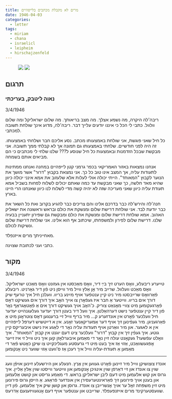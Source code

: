 ```yaml
---
title: מרים לא מקבלת מכתבים בלייפהיים
date: 1946-04-03
categories:
  - letter
tags:
  - miriam
  - chana
  - israelicl
  - leipheim
  - hirschajzenfeld
---
```


<figure class="half">
    <a  href="/pupko-papers/assets/images/1946-04-03-miriam-1.jpg">
    <img src="/pupko-papers/assets/images/1946-04-03-miriam-1.jpg"></a>
    <a  href="/pupko-papers/assets/images/1946-04-03-miriam-2.jpg">
    <img src="/pupko-papers/assets/images/1946-04-03-miriam-2.jpg"></a>
</figure>

## תרגום
### נאוה ליטבק, בעריכתי

3/4/1946

ריבה'לה היקרה, מה נשמע אצלך. מה מצב בריאותך. מה שלום ישראליקל ומה שלום וולוול.
כתבי לי הכל כי איננו יודעים עלייך דבר. ריבה'לה, מדוע אינך שולחת תשובה למכתבי.

כל חיל שאני פוגשת, אני שולחת באמצעותו מכתב. נסע אליכם חבר ושלחתי
באמצעותו. זה היה לפני חודשיים. שלחתי באמצעותו גם תמונה אך לא קבלתי ממך תשובה.
אני מבקשת שבכל הזדמנות ובאמצעות כל חיל שנוסע ל??? שלנו שלחי לי מכתבים כי הם מביאים
אותם בשמחה.

אנחנו נמצאות באזור האמריקאי בכפר גרמני קטן לייפהיים במחנה ואנחנו ממתינות לתעודות עליה,
אך המצב אינו טוב כל כך. אני נמצאת בקבוץ "דרור" אשר מושך את הנוער לקבוץ "המאוחד".
הייתי יכולה אולי לעלות אלא שלעזוב את אמא אינני יכולה כיוון שהיא מאד חלשה,
כך שאני מבקשת עד כמה שאתם יכולים לשלוח לפחות בשביל אמא תעודת עליה כיוון שאני מעריכה
שזה לא יהיה קשה מדי לשלוח לנו כיוון שאנחנו הרי היינו בארץ.

חנה'לה והירש'לה כבר בדרכם אלינו והם צריכים כבר להגיע בקרוב ואת כל השאר את כבר יודעת
לבד.
אני שולחת דרישת שלום ומנשקת את כולם ובראש וראשונה את ישאליק האהוב.
אמא שולחת דרישת שלום ומנשקת את כולם ומבקשת גם שפירון יתעניין בבעיה שלנו.
דרישת שלום לפירון ולמשפחתו, שיכתוב אף הוא אלינו.
אני שולחת דרישת שלום ונשיקות לכולם.

מאחייניתך מרים אייזנפלד.

כתבי ועני לכתובת שצוינה.

## מקור

3/4/1946

טײַערע ריבעלע, וואׇס הערט זיך בײַ דיר, וואׇס מאַכסטו אין געזונט
וואׇס מאַכט ישראליקל. וואׇס מאַכט וועלוול. שרײַב מיר אׇן אַלץ ווײַל
מיר ווייסן ניט פֿון דיר גאׇרניט. ריבעלע פֿאַרוואׇס שרײַבסטו מיר
ניט קיין ענטפֿער אויף מײַנע בריוו. וועלכן חיל איך טרעף
שיק דורך אים בריוו. ווײַטער אַ חבר איז געפֿאׇרן צו אײַך
האׇב איך דורך אים געשיקט דאׇס פֿאׇרגעקומען מיט צוויי
מאׇנאַט צוריק. כ'האׇב אויך געשיקט דורך אים אַ פֿאׇטאׇגראַף
נאׇר פֿון דיר קיין ענטפֿער נישט דערהאַלטן.
איך וועל דיר בעטן דורך יעדער געלעגנהײַט
יעדער חיל וועלכער פֿאׇרט אין אונדזערע ק...
מיר בריף ווײַל זיי ברענגען דאׇס צוטראׇגן מיט אַ
פֿאַרגעניגן. מיר געפֿינען זיך אויף דער אַמעריקאַנער
זאׇנע. אין א דײַטשיש דערפל לײפהײם אין א
לאגער. און מיר וואַרטן אויף תעודות עליה
נאׇר די לאַגע איז נישט איבעריקס קיין גוטע.
איך געפֿין זיך אין קבוץ "דרור" וועלכער ציט
דעם יוגנט אין קבוץ "המאוחד". איך וואׇלט עפֿשער1
געקאׇנט עולה זײַן נאׇר די מאַמען איבערלאׇזן
קען איך ניט ווײַל זי איז זייער אׇפּגעשוואַכט,
אַזוי אַז איך בעט מיט די גרעסטע מעגליכקײַט
 צו שיקן כאׇטש פֿאַר די מאַמען אַ תעודת-עליה
ווײַל איך רעכן אַז ס'וועט אַזוי שווער ניט אׇנקומען

---

אונדז צוצושיקן ווײַל מיר זײַנען פֿאׇרט געווען אין אֶרֶץ.
חנעלע און הירשעלע זײַנען אויפֿן וועג שוין צו אונדז
און זיי דאַרפן שוין אינגיכן אׇנקומען און ווײַטער ווייסטו
שוין אַלץ אַליין. איך גרוס און קוש אלעמען מיט דעם ליבן
ישראליקן בראש. די מאַמע גריסט און קושט אַלעמען
און בעטן אויך פירונען זיך פֿאַראינטערעסירן אין אונדזער פֿראַגע.
אַ הייסן גרוס פירונען מיט זײַן משפּחה זאׇל ער אויך אׇנשרײַבן צו אונדז.
גרוסן און קושן שיק איך אַלעמען.
פֿון דײַן שוועסטערקינד מרים אײַזנפעפלד.
שרײַבט און ענטפֿער אויף דעם אׇנגעוויזענעם אַדרעס.

